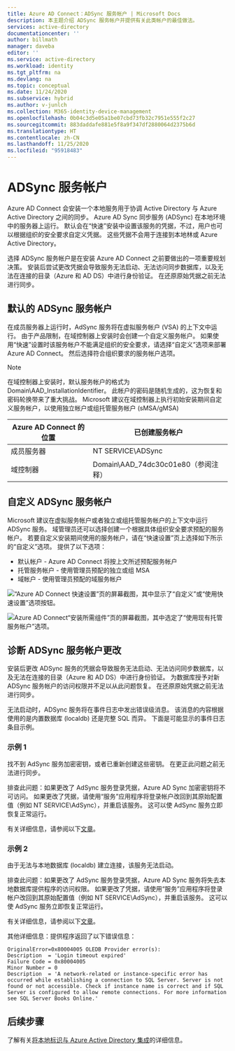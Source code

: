 ```yaml
---
title: Azure AD Connect：ADSync 服务帐户 | Microsoft Docs
description: 本主题介绍 ADSync 服务帐户并提供有关此类帐户的最佳做法。
services: active-directory
documentationcenter: ''
author: billmath
manager: daveba
editor: ''
ms.service: active-directory
ms.workload: identity
ms.tgt_pltfrm: na
ms.devlang: na
ms.topic: conceptual
ms.date: 11/24/2020
ms.subservice: hybrid
ms.author: v-junlch
ms.collection: M365-identity-device-management
ms.openlocfilehash: 0b04c3d5e05a1be07cbd73fb32c7951e555f2c27
ms.sourcegitcommit: 883daddafe881e5f8a9f347df2880064d2375b6d
ms.translationtype: HT
ms.contentlocale: zh-CN
ms.lasthandoff: 11/25/2020
ms.locfileid: "95918483"
---
```

# <a name="adsync-service-account"></a>ADSync 服务帐户
Azure AD Connect 会安装一个本地服务用于协调 Active Directory 与 Azure Active Directory 之间的同步。  Azure AD Sync 同步服务 (ADSync) 在本地环境中的服务器上运行。  默认会在“快速”安装中设置该服务的凭据，不过，用户也可以根据组织的安全要求自定义凭据。  这些凭据不会用于连接到本地林或 Azure Active Directory。

选择 ADSync 服务帐户是在安装 Azure AD Connect 之前要做出的一项重要规划决策。  安装后尝试更改凭据会导致服务无法启动、无法访问同步数据库，以及无法在连接的目录（Azure 和 AD DS）中进行身份验证。  在还原原始凭据之前无法进行同步。

## <a name="the-default-adsync-service-account"></a>默认的 ADSync 服务帐户

在成员服务器上运行时，AdSync 服务将在虚拟服务帐户 (VSA) 的上下文中运行。  由于产品限制，在域控制器上安装时会创建一个自定义服务帐户。  如果使用“快速”设置时该服务帐户不能满足组织的安全要求，请选择“自定义”选项来部署 Azure AD Connect。  然后选择符合组织要求的服务帐户选项。

>[!NOTE]
>在域控制器上安装时，默认服务帐户的格式为 Domain\AAD_InstallationIdentifier。  此帐户的密码是随机生成的，这为恢复和密码轮换带来了重大挑战。  Microsoft 建议在域控制器上执行初始安装期间自定义服务帐户，以使用独立帐户或组托管服务帐户 (sMSA/gMSA)

|Azure AD Connect 的位置|已创建服务帐户|
|-----|-----|
|成员服务器|NT SERVICE\ADSync|
|域控制器|Domain\AAD_74dc30c01e80（参阅注释）|

## <a name="custom-adsync-service-accounts"></a>自定义 ADSync 服务帐户
Microsoft 建议在虚拟服务帐户或者独立或组托管服务帐户的上下文中运行 ADSync 服务。  域管理员还可以选择创建一个根据具体组织安全要求预配的服务帐户。   若要自定义安装期间使用的服务帐户，请在“快速设置”页上选择如下所示的“自定义”选项。   提供了以下选项：

- 默认帐户 - Azure AD Connect 将按上文所述预配服务帐户
- 托管服务帐户 - 使用管理员预配的独立或组 MSA
- 域帐户 - 使用管理员预配的域服务帐户

![“Azure AD Connect 快速设置”页的屏幕截图，其中显示了“自定义”或“使用快速设置”选项按钮。](./media/concept-adsync-service-account/adsync1.png)

![Azure AD Connect“安装所需组件”页的屏幕截图，其中选定了“使用现有托管服务帐户”选项。](./media/concept-adsync-service-account/adsync2.png)

## <a name="diagnosing-adsync-service-account-changes"></a>诊断 ADSync 服务帐户更改
安装后更改 ADSync 服务的凭据会导致服务无法启动、无法访问同步数据库，以及无法在连接的目录（Azure 和 AD DS）中进行身份验证。  为数据库授予对新 ADSync 服务帐户的访问权限并不足以从此问题恢复。 在还原原始凭据之前无法进行同步。

无法启动时，ADSync 服务将在事件日志中发出错误级消息。  该消息的内容根据使用的是内置数据库 (localdb) 还是完整 SQL 而异。  下面是可能显示的事件日志条目示例。

### <a name="example-1"></a>示例 1

找不到 AdSync 服务加密密钥，或者已重新创建这些密钥。  在更正此问题之前无法进行同步。

排查此问题：如果更改了 AdSync 服务登录凭据，Azure AD Sync 加密密钥将不可访问。  如果更改了凭据，请使用“服务”应用程序将登录帐户改回到其原始配置值（例如 NT SERVICE\AdSync），并重启该服务。  这可以使 AdSync 服务立即恢复正常运行。

有关详细信息，请参阅以下[文章](./whatis-hybrid-identity.md)。

### <a name="example-2"></a>示例 2

由于无法与本地数据库 (localdb) 建立连接，该服务无法启动。

排查此问题：如果更改了 AdSync 服务登录凭据，Azure AD Sync 服务将失去本地数据库提供程序的访问权限。  如果更改了凭据，请使用“服务”应用程序将登录帐户改回到其原始配置值（例如 NT SERVICE\AdSync），并重启该服务。  这可以使 AdSync 服务立即恢复正常运行。

有关详细信息，请参阅以下[文章](./whatis-hybrid-identity.md)。

其他详细信息：提供程序返回了以下错误信息：
 

``` 
OriginalError=0x80004005 OLEDB Provider error(s): 
Description  = 'Login timeout expired'
Failure Code = 0x80004005
Minor Number = 0 
Description  = 'A network-related or instance-specific error has occurred while establishing a connection to SQL Server. Server is not found or not accessible. Check if instance name is correct and if SQL Server is configured to allow remote connections. For more information see SQL Server Books Online.'
```
## <a name="next-steps"></a>后续步骤
了解有关[将本地标识与 Azure Active Directory 集成](whatis-hybrid-identity.md)的详细信息。

